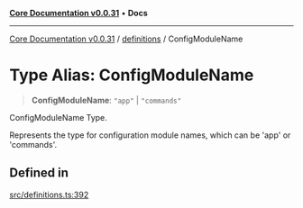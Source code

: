 [**Core Documentation v0.0.31**](../../README.md) • **Docs**

***

[Core Documentation v0.0.31](../../modules.md) / [definitions](../README.md) / ConfigModuleName

# Type Alias: ConfigModuleName

> **ConfigModuleName**: `"app"` \| `"commands"`

ConfigModuleName Type.

Represents the type for configuration module names, which can be 'app' or 'commands'.

## Defined in

[src/definitions.ts:392](https://github.com/stonemjs/core/blob/c4dbb69a8c86aa6134b62f7d9cac7dabb444c749/src/definitions.ts#L392)

